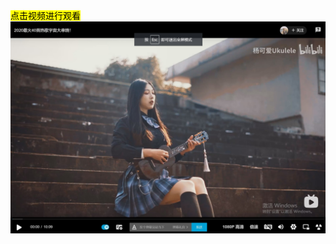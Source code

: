 
<mark>点击视频进行观看</mark>
[![Watch the video](./imgs/bilibili.jpg)](https://www.bilibili.com/video/BV1qK4y1V7bZ?spm_id_from=333.851.b_7265706f7274466972737431.8)
